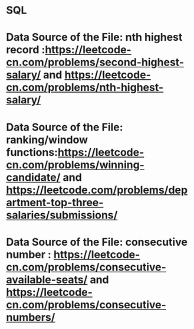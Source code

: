 # SQL
# Data Source of the File: nth highest record :https://leetcode-cn.com/problems/second-highest-salary/ and https://leetcode-cn.com/problems/nth-highest-salary/
# Data Source of the File: ranking/window functions:https://leetcode-cn.com/problems/winning-candidate/ and https://leetcode.com/problems/department-top-three-salaries/submissions/ 
# Data Source of the File: consecutive number : https://leetcode-cn.com/problems/consecutive-available-seats/ and https://leetcode-cn.com/problems/consecutive-numbers/
